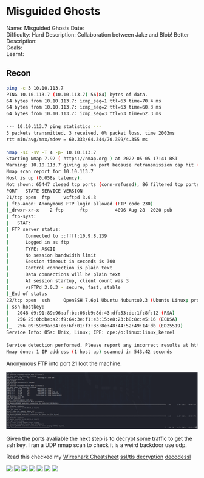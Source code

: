 # Misguided Ghosts

Name: Misguided Ghosts
Date:  
Difficulty: Hard
Description: Collaboration between Jake and Blob! 
Better Description:  
Goals:  
Learnt:

## Recon

```bash
ping -c 3 10.10.113.7      
PING 10.10.113.7 (10.10.113.7) 56(84) bytes of data.
64 bytes from 10.10.113.7: icmp_seq=1 ttl=63 time=70.4 ms
64 bytes from 10.10.113.7: icmp_seq=2 ttl=63 time=60.3 ms
64 bytes from 10.10.113.7: icmp_seq=3 ttl=63 time=62.3 ms

--- 10.10.113.7 ping statistics ---
3 packets transmitted, 3 received, 0% packet loss, time 2003ms
rtt min/avg/max/mdev = 60.333/64.344/70.399/4.355 ms

nmap -sC -sV -T 4 -p- 10.10.113.7         
Starting Nmap 7.92 ( https://nmap.org ) at 2022-05-05 17:41 BST
Warning: 10.10.113.7 giving up on port because retransmission cap hit (6).
Nmap scan report for 10.10.113.7
Host is up (0.058s latency).
Not shown: 65447 closed tcp ports (conn-refused), 86 filtered tcp ports (no-response)
PORT   STATE SERVICE VERSION
21/tcp open  ftp     vsftpd 3.0.3
| ftp-anon: Anonymous FTP login allowed (FTP code 230)
|_drwxr-xr-x    2 ftp      ftp          4096 Aug 28  2020 pub
| ftp-syst: 
|   STAT: 
| FTP server status:
|      Connected to ::ffff:10.9.8.139
|      Logged in as ftp
|      TYPE: ASCII
|      No session bandwidth limit
|      Session timeout in seconds is 300
|      Control connection is plain text
|      Data connections will be plain text
|      At session startup, client count was 3
|      vsFTPd 3.0.3 - secure, fast, stable
|_End of status
22/tcp open  ssh     OpenSSH 7.6p1 Ubuntu 4ubuntu0.3 (Ubuntu Linux; protocol 2.0)
| ssh-hostkey: 
|   2048 d9:91:89:96:af:bc:06:b9:8d:43:df:53:dc:1f:8f:12 (RSA)
|   256 25:0b:be:a2:f9:64:3e:f1:e3:15:e8:23:b8:8c:e5:16 (ECDSA)
|_  256 09:59:9a:84:e6:6f:01:f3:33:8e:48:44:52:49:14:db (ED25519)
Service Info: OSs: Unix, Linux; CPE: cpe:/o:linux:linux_kernel

Service detection performed. Please report any incorrect results at https://nmap.org/submit/ .
Nmap done: 1 IP address (1 host up) scanned in 543.42 seconds

```

Anonymous FTP into port 21 loot the machine.

![ftp](Screenshots/anonftp.png)

Given the ports avaliable the next step is to decrypt some traffic to get the ssh key.
I ran a UDP nmap scan to check it is a weird backdoor use udp.

Read this checked my [Wireshark Cheatsheet]()
[ssl/tls decryption](https://resources.infosecinstitute.com/topic/decrypting-ssl-tls-traffic-with-wireshark/)
[decodessl](https://packetpushers.net/using-wireshark-to-decode-ssltls-packets/)


![](Screenshots/)
![](Screenshots/)
![](Screenshots/)
![](Screenshots/)
![](Screenshots/)
![](Screenshots/)
![](Screenshots/)



